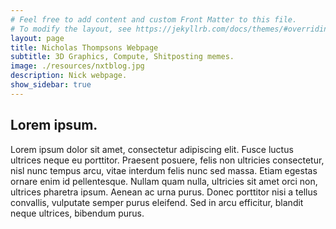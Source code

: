 ```yaml
---
# Feel free to add content and custom Front Matter to this file.
# To modify the layout, see https://jekyllrb.com/docs/themes/#overriding-theme-defaults
layout: page
title: Nicholas Thompsons Webpage
subtitle: 3D Graphics, Compute, Shitposting memes.
image: ./resources/nxtblog.jpg
description: Nick webpage.
show_sidebar: true
---
```

## Lorem ipsum.

Lorem ipsum dolor sit amet, consectetur adipiscing elit. Fusce luctus ultrices neque eu porttitor. Praesent posuere, felis non ultricies consectetur, nisl nunc tempus arcu, vitae interdum felis nunc sed massa. Etiam egestas ornare enim id pellentesque. Nullam quam nulla, ultricies sit amet orci non, ultrices pharetra ipsum. Aenean ac urna purus. Donec porttitor nisi a tellus convallis, vulputate semper purus eleifend. Sed in arcu efficitur, blandit neque ultrices, bibendum purus. 
